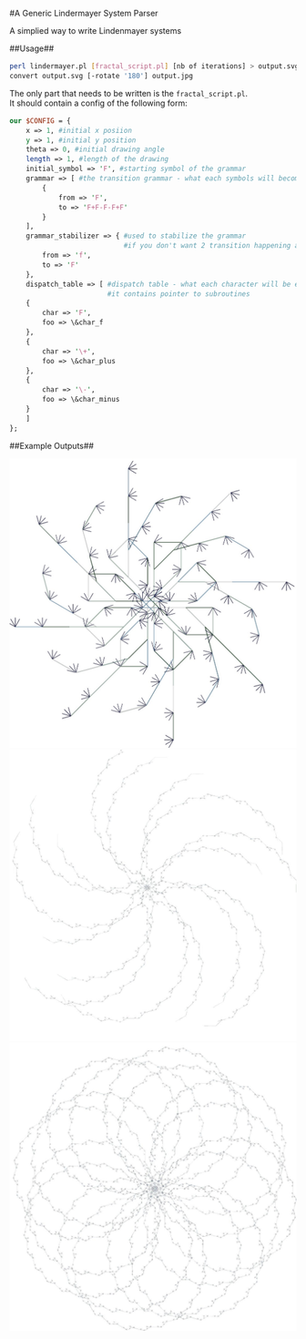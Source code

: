 #A Generic Lindermayer System Parser


A simplied way to write Lindenmayer systems


##Usage##


```bash
perl lindermayer.pl [fractal_script.pl] [nb of iterations] > output.svg
convert output.svg [-rotate '180'] output.jpg
```


The only part that needs to be written is the `fractal_script.pl`.  
It should contain a config of the following form:

```perl
our $CONFIG = {
	x => 1, #initial x posiion
	y => 1, #initial y position
	theta => 0, #initial drawing angle
	length => 1, #length of the drawing
	initial_symbol => 'F', #starting symbol of the grammar
	grammar => [ #the transition grammar - what each symbols will become
		{
			from => 'F',
			to => 'F+F-F-F+F'
		}
	],
	grammar_stabilizer => { #used to stabilize the grammar
							#if you don't want 2 transition happening at the same time
		from => 'f',
		to => 'F'
	},
	dispatch_table => [ #dispatch table - what each character will be executed as
						#it contains pointer to subroutines
	{
		char => 'F',
		foo => \&char_f
	},
	{
		char => '\+',
		foo => \&char_plus
	},
	{
		char => '\-',
		foo => \&char_minus
	}
	]
};
```


##Example Outputs##

![test shape 9 iter](https://raw.githubusercontent.com/venam/Lindenmayer-System/master/images/test_shape.jpg)
![test shape 15 iter](https://raw.githubusercontent.com/venam/Lindenmayer-System/master/images/test_shape_15.jpg)
![test shape 35 iter](https://raw.githubusercontent.com/venam/Lindenmayer-System/master/images/test_shape_35.jpg)
